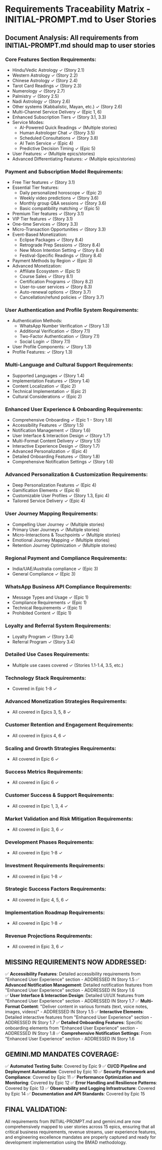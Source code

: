 # Requirements Traceability Matrix - INITIAL-PROMPT.md to User Stories

## Document Analysis: All requirements from INITIAL-PROMPT.md should map to user stories

### Core Features Section Requirements:
- Hindu/Vedic Astrology ✓ (Story 2.1)
- Western Astrology ✓ (Story 2.2) 
- Chinese Astrology ✓ (Story 2.4)
- Tarot Card Readings ✓ (Story 2.3)
- Numerology ✓ (Story 2.7)
- Palmistry ✓ (Story 2.5)
- Nadi Astrology ✓ (Story 2.6)
- Other systems (Kabbalistic, Mayan, etc.) ✓ (Story 2.6)
- Multi-Channel Service Delivery ✓ (Epic 1, 6)
- Enhanced Subscription Tiers ✓ (Story 3.1, 3.3)
- Service Modes:
  - AI-Powered Quick Readings ✓ (Multiple stories)
  - Human Astrologer Chat ✓ (Story 3.5)
  - Scheduled Consultations ✓ (Story 3.8)
  - AI Twin Service ✓ (Epic 4)
  - Predictive Decision Timing ✓ (Epic 5)
- User Features: ✓ (Multiple epics/stories)
- Advanced Differentiating Features: ✓ (Multiple epics/stories)

### Payment and Subscription Model Requirements:
- Free Tier features ✓ (Story 3.1)
- Essential Tier features:
  - Daily personalized horoscope ✓ (Epic 2)
  - Weekly video predictions ✓ (Story 3.6)
  - Monthly group Q&A sessions ✓ (Story 3.6) 
  - Basic compatibility matching ✓ (Epic 5)
- Premium Tier features ✓ (Story 3.1)
- VIP Tier features ✓ (Story 3.1)
- One-time Services ✓ (Story 3.3)
- Micro-Transaction Opportunities ✓ (Story 3.3)
- Event-Based Monetization:
  - Eclipse Packages ✓ (Story 8.4)
  - Retrograde Prep Sessions ✓ (Story 8.4)
  - New Moon Intention Setting ✓ (Story 8.4)
  - Festival-Specific Readings ✓ (Story 8.4)
- Payment Methods by Region ✓ (Epic 3)
- Advanced Monetization:
  - Affiliate Ecosystem ✓ (Epic 5)
  - Course Sales ✓ (Story 8.1)
  - Certification Programs ✓ (Story 8.2)
  - User-to-user services ✓ (Story 8.3)
  - Auto-renewal options ✓ (Story 3.7)
  - Cancellation/refund policies ✓ (Story 3.7)

### User Authentication and Profile System Requirements:
- Authentication Methods:
  - WhatsApp Number Verification ✓ (Story 1.3)
  - Additional Verification ✓ (Story 7.1)
  - Two-Factor Authentication ✓ (Story 7.1)
  - Social Login ✓ (Story 7.1)
- User Profile Components: ✓ (Story 1.3)
- Profile Features: ✓ (Story 1.3)

### Multi-Language and Cultural Support Requirements:
- Supported Languages ✓ (Story 1.4)
- Implementation Features ✓ (Story 1.4)
- Content Localization ✓ (Epic 2)
- Technical Implementation ✓ (Epic 2)
- Cultural Considerations ✓ (Epic 2)

### Enhanced User Experience & Onboarding Requirements:
- Comprehensive Onboarding ✓ (Epic 1 - Story 1.8)
- Accessibility Features ✓ (Story 1.5)
- Notification Management ✓ (Story 1.6)
- User Interface & Interaction Design ✓ (Story 1.7)
- Multi-Format Content Delivery ✓ (Story 1.5)
- Interactive Experience Design ✓ (Story 1.7)
- Advanced Personalization ✓ (Epic 4)
- Detailed Onboarding Features ✓ (Story 1.8)
- Comprehensive Notification Settings ✓ (Story 1.6)

### Advanced Personalization & Customization Requirements:
- Deep Personalization Features ✓ (Epic 4)
- Gamification Elements ✓ (Epic 6)
- Customizable User Profiles ✓ (Story 1.3, Epic 4)
- Tailored Service Delivery ✓ (Epic 4)

### User Journey Mapping Requirements:
- Compelling User Journey ✓ (Multiple stories)
- Primary User Journeys ✓ (Multiple stories)
- Micro-Interactions & Touchpoints ✓ (Multiple stories)
- Emotional Journey Mapping ✓ (Multiple stories)
- Retention Journey Optimization ✓ (Multiple stories)

### Regional Payment and Compliance Requirements:
- India/UAE/Australia compliance ✓ (Epic 3)
- General Compliance ✓ (Epic 3)

### WhatsApp Business API Compliance Requirements:
- Message Types and Usage ✓ (Epic 1)
- Compliance Requirements ✓ (Epic 1)
- Technical Requirements ✓ (Epic 1)
- Prohibited Content ✓ (Epic 1)

### Loyalty and Referral System Requirements:
- Loyalty Program ✓ (Story 3.4)
- Referral Program ✓ (Story 3.4)

### Detailed Use Cases Requirements:
- Multiple use cases covered ✓ (Stories 1.1-1.4, 3.5, etc.)

### Technology Stack Requirements:
- Covered in Epic 1-8 ✓

### Advanced Monetization Strategies Requirements:
- All covered in Epics 3, 5, 8 ✓

### Customer Retention and Engagement Requirements:
- All covered in Epics 4, 6 ✓

### Scaling and Growth Strategies Requirements:
- All covered in Epic 6 ✓

### Success Metrics Requirements:
- All covered in Epic 6 ✓

### Customer Success & Support Requirements:
- All covered in Epic 1, 3, 4 ✓

### Market Validation and Risk Mitigation Requirements:
- All covered in Epic 3, 6 ✓

### Development Phases Requirements:
- All covered in Epic 1-8 ✓

### Investment Requirements Requirements:
- All covered in Epic 1-8 ✓

### Strategic Success Factors Requirements:
- All covered in Epic 4, 5, 6 ✓

### Implementation Roadmap Requirements:
- All covered in Epic 1-8 ✓

### Revenue Projections Requirements:
- All covered in Epic 3, 6 ✓

## MISSING REQUIREMENTS NOW ADDRESSED:

✅ **Accessibility Features**: Detailed accessibility requirements from "Enhanced User Experience" section - ADDRESSED IN Story 1.5
✅ **Advanced Notification Management**: Detailed notification features from "Enhanced User Experience" section - ADDRESSED IN Story 1.6  
✅ **User Interface & Interaction Design**: Detailed UI/UX features from "Enhanced User Experience" section - ADDRESSED IN Story 1.7
✅ **Multi-Format Content**: "Deliver content in various formats (text, voice notes, images, videos)" - ADDRESSED IN Story 1.5
✅ **Interactive Elements**: Detailed interactive features from "Enhanced User Experience" section - ADDRESSED IN Story 1.7
✅ **Detailed Onboarding Features**: Specific onboarding elements from "Enhanced User Experience" section - ADDRESSED IN Story 1.8
✅ **Comprehensive Notification Settings**: From "Enhanced User Experience" section - ADDRESSED IN Story 1.6

## GEMINI.MD MANDATES COVERAGE:

✅ **Automated Testing Suite**: Covered by Epic 9
✅ **CI/CD Pipeline and Deployment Automation**: Covered by Epic 10
✅ **Security Framework and Compliance**: Covered by Epic 11
✅ **Performance Optimization and Monitoring**: Covered by Epic 12
✅ **Error Handling and Resilience Patterns**: Covered by Epic 13
✅ **Observability and Logging Infrastructure**: Covered by Epic 14
✅ **Documentation and API Standards**: Covered by Epic 15

## FINAL VALIDATION:

All requirements from INITIAL-PROMPT.md and gemini.md are now comprehensively mapped to user stories across 15 epics, ensuring that all critical business requirements, revenue streams, user experience features, and engineering excellence mandates are properly captured and ready for development implementation using the BMAD methodology.
